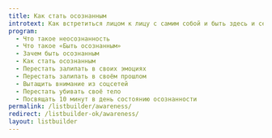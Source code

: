 ```yaml
---
title: Как стать осознанным
introtext: Как встретиться лицом к лицу с самим собой и быть здесь и сейчас
program:
  - Что такое неосознанность
  - Что такое «Быть осознанным»
  - Зачем быть осознанным
  - Как стать осознанным
  - Перестать залипать в своих эмоциях
  - Перестать залипать в своём прошлом
  - Вытащить внимание из соцсетей
  - Перестать убивать своё тело
  - Посвящать 10 минут в день состоянию осознанности
permalink: /listbuilder/awareness/
redirect: /listbuilder-ok/awareness/
layout: listbuilder
---
```

